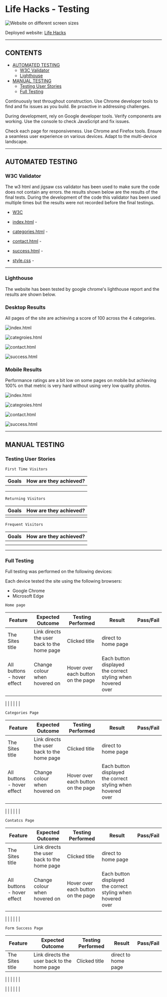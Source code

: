 # Life Hacks -  Testing

![Website on different screen sizes](documentation/img/mockup.webp)

Deployed website: [Life Hacks](https://redifo.github.io/ci_pp1/)

- - -

## CONTENTS

* [AUTOMATED TESTING](#automated-testing)
  * [W3C Validator](#w3c-validator)
  * [Lighthouse](#lighthouse)
* [MANUAL TESTING](#manual-testing)
  * [Testing User Stories](#testing-user-stories)
  * [Full Testing](#full-testing)

Continuously test throughout construction. Use Chrome developer tools to find and fix issues as you build. Be proactive in addressing challenges.

During development, rely on Google developer tools. Verify components are working. Use the console to check JavaScript and fix issues.

Check each page for responsiveness. Use Chrome and Firefox tools. Ensure a seamless user experience on various devices. Adapt to the multi-device landscape.
- - -

## AUTOMATED TESTING

### W3C Validator

The w3 html and jigsaw css validator has been used to make sure the code does not contain any errors. the results shown below are the results of the final tests. During the development of the code this validator has been used multiple times but the results were not recorded before the final testings.

* [W3C](https://validator.w3.org/) 

* [index.html](documentation/testing/backslash-error.png) - 
* [categories.html](documentation/no-errors.png) -  
* [contact.html](documentation/no-errors.png) - 
* [success.html](documentation/successpage-errors.png) - 

* [style.css](documentation/jigsaw-css-no-error.png) - 

- - -

### Lighthouse

The website has been tested by google chrome's lighthouse report and the results are shown below. 

### Desktop Results

All pages of the site are achieving a score of 100 across the 4 categories.

![index.html](testing/img/desktop-lighthouse-home.png)

![categroies.html](testing/img/desktop-lighthouse-categories.png)

![contact.html](testing/img/desktop-lighthouse-contact.png)

![success.html](testing/img/desktop-lighthouse-success.png)

### Mobile Results

Performance ratings are a bit low on some pages on mobile but achieving 100% on that metric is very hard without using very low quality photos.

![index.html](testing/img/mobile-lighthouse-home.png)

![categroies.html](testing/img/mobile-lighthouse-categories.png)

![contact.html](testing/img/mobile-lighthouse-contact.png)

![success.html](testing/img/mobile-lighthouse-success.png)


- - -

## MANUAL TESTING

### Testing User Stories

`First Time Visitors`

| Goals | How are they achieved? |
| :--- | :--- |
|  |
|  |  |
| |   |

`Returning Visitors`

|  Goals | How are they achieved? |
| :--- | :--- |
|  |  |

`Frequent Visitors`

| Goals | How are they achieved? |
| :--- | :--- |
|  |  |
|  |

- - -

### Full Testing

Full testing was performed on the following devices:

Each device tested the site using the following browsers:

* Google Chrome
* Microsoft Edge

`Home page`

| Feature | Expected Outcome | Testing Performed | Result | Pass/Fail |
| --- | --- | --- | --- | --- |
| The Sites title | Link directs the user back to the home page | Clicked title | direct to home page |  |
| All buttons - hover effect | Change colour when hovered on | Hover over each button on the page | Each button displayed the correct styling when hovered over |  |
|  | | |  |  |

|  | |  | |  |

`Categories Page`

| Feature | Expected Outcome | Testing Performed | Result | Pass/Fail |
| --- | --- | --- | --- | --- |
| The Sites title | Link directs the user back to the home page | Clicked title | direct to home page |  |
| All buttons - hover effect | Change colour when hovered on | Hover over each button on the page | Each button displayed the correct styling when hovered over |  |
|  | | |  |  |

|  | |  | |  |

`Contatcs Page`

| Feature | Expected Outcome | Testing Performed | Result | Pass/Fail |
| --- | --- | --- | --- | --- |
| The Sites title | Link directs the user back to the home page | Clicked title | direct to home page |  |
| All buttons - hover effect | Change colour when hovered on | Hover over each button on the page | Each button displayed the correct styling when hovered over |  |
|  | | |  |  |

|  | |  | |  |

`Form Success Page`

| Feature | Expected Outcome | Testing Performed | Result | Pass/Fail |
| --- | --- | --- | --- | --- |
| The Sites title | Link directs the user back to the home page | Clicked title | direct to home page |  |

|  | | |  |  |

|  | |  | |  |

